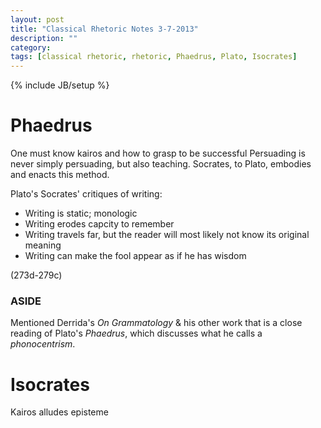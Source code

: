 ```yaml
---
layout: post
title: "Classical Rhetoric Notes 3-7-2013"
description: ""
category: 
tags: [classical rhetoric, rhetoric, Phaedrus, Plato, Isocrates]
---
```

{% include JB/setup %}

# Phaedrus

One must know kairos and how to grasp to be successful
Persuading is never simply persuading, but also teaching. Socrates, to Plato, embodies and enacts this method.

Plato's Socrates' critiques of writing:
- Writing is static; monologic
- Writing erodes capcity to remember
- Writing travels far, but the reader will most likely not know its original meaning
- Writing can make the fool appear as if he has wisdom

(273d-279c)


### ASIDE

Mentioned Derrida's *On Grammatology* & his other work that is a close reading of Plato's *Phaedrus*, which discusses what he calls a *phonocentrism*.

# Isocrates

Kairos alludes episteme
